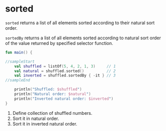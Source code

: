 # sorted

`sorted` returns a list of all elements sorted according to their natural sort order.

`sortedBy` returns a list of all elements sorted according to natural sort order of the value returned by specified selector function.

<div class="language-kotlin" theme="idea" data-min-compiler-version="1.3">

```kotlin
fun main() {

//sampleStart
    val shuffled = listOf(5, 4, 2, 1, 3)     // 1
    val natural = shuffled.sorted()          // 2
    val inverted = shuffled.sortedBy { -it } // 3
//sampleEnd

    println("Shuffled: $shuffled")
    println("Natural order: $natural")
    println("Inverted natural order: $inverted")
}
```

</div>

1. Define collection of shuffled numbers.
2. Sort it in natural order.
2. Sort it in inverted natural order.
